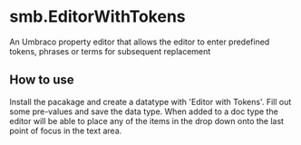 # smb.EditorWithTokens
An Umbraco property editor that allows the editor to enter predefined tokens, phrases or terms for subsequent replacement

## How to use
Install the pacakage and create a datatype with 'Editor with Tokens'.
Fill out some pre-values and save the data type. 
When added to a doc type the editor will be able to place any of the items in the drop down onto the last point of focus in the text area. 


